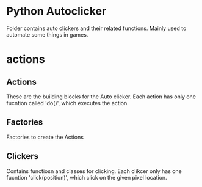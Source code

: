 # Python Autoclicker
Folder contains auto clickers and their related functions. Mainly used to automate some things in games.

# actions
## Actions
These are the building blocks for the Auto clicker. Each action has only one fucntion called 'do()', which executes the action.
## Factories
Factories to create the Actions
## Clickers
Contains functiosn and classes for clicking. Each clikcer only has one fucntion 'click(position)', which click on the given pixel location.
